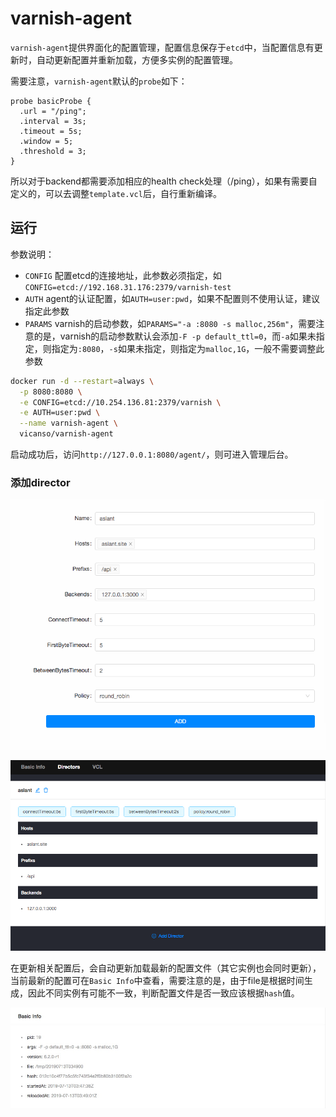 # varnish-agent

`varnish-agent`提供界面化的配置管理，配置信息保存于`etcd`中，当配置信息有更新时，自动更新配置并重新加载，方便多实例的配置管理。

需要注意，`varnish-agent`默认的`probe`如下：

```
probe basicProbe {
  .url = "/ping";
  .interval = 3s;
  .timeout = 5s;
  .window = 5;
  .threshold = 3;
}
```

所以对于backend都需要添加相应的health check处理（/ping），如果有需要自定义的，可以去调整`template.vcl`后，自行重新编译。

## 运行

参数说明：

- `CONFIG` 配置etcd的连接地址，此参数必须指定，如`CONFIG=etcd://192.168.31.176:2379/varnish-test`
- `AUTH` agent的认证配置，如`AUTH=user:pwd`，如果不配置则不使用认证，建议指定此参数
- `PARAMS` varnish的启动参数，如`PARAMS="-a :8080 -s malloc,256m"`，需要注意的是，varnish的启动参数默认会添加`-F -p default_ttl=0`，而`-a`如果未指定，则指定为`:8080`，`-s`如果未指定，则指定为`malloc,1G`，一般不需要调整此参数


```bash
docker run -d --restart=always \
  -p 8080:8080 \
  -e CONFIG=etcd://10.254.136.81:2379/varnish \
  -e AUTH=user:pwd \
  --name varnish-agent \
  vicanso/varnish-agent
```

启动成功后，访问`http://127.0.0.1:8080/agent/`，则可进入管理后台。


### 添加director

![](./images/add-director.png)

![](./images/directors.png)

在更新相关配置后，会自动更新加载最新的配置文件（其它实例也会同时更新），当前最新的配置可在`Basic Info`中查看，需要注意的是，由于file是根据时间生成，因此不同实例有可能不一致，判断配置文件是否一致应该根据`hash`值。

![](./images/basic-info.png)

